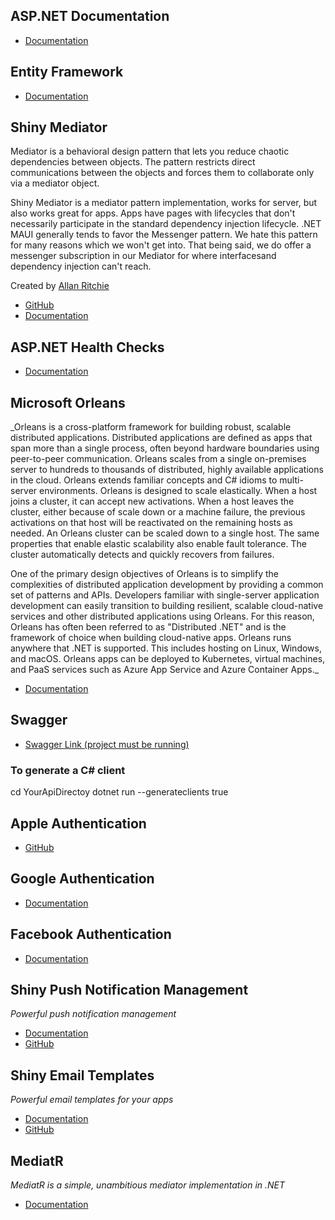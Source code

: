 ## ASP.NET Documentation
* [Documentation](https://learn.microsoft.com/en-us/aspnet/core/?view=aspnetcore-7.0)

## Entity Framework
* [Documentation](https://learn.microsoft.com/en-us/ef/core/)

## Shiny Mediator
Mediator is a behavioral design pattern that lets you reduce chaotic dependencies between objects. The pattern restricts direct communications between the objects and forces them to collaborate only via a mediator object.

Shiny Mediator is a mediator pattern implementation, works for server, but also works great for apps.  Apps have pages with lifecycles that don't necessarily participate in the standard
dependency injection lifecycle.  .NET MAUI generally tends to favor the Messenger pattern.  We hate this pattern for many reasons which we won't get into.  That being said, we do offer a messenger subscription in our Mediator for where interfacesand dependency injection can't reach.

Created by [Allan Ritchie](https://github.com/aritchie)

* [GitHub](https://github.com/shinyorg/mediator)
* [Documentation](https://shinylib.net/client/mediator)

## ASP.NET Health Checks

* [Documentation](https://learn.microsoft.com/en-us/aspnet/core/host-and-deploy/health-checks?view=aspnetcore-8.0)

<!--#if (orleans)-->
## Microsoft Orleans

_Orleans is a cross-platform framework for building robust, scalable distributed applications. Distributed applications are defined as apps that span more than a single process, often beyond hardware boundaries using peer-to-peer communication. Orleans scales from a single on-premises server to hundreds to thousands of distributed, highly available applications in the cloud. Orleans extends familiar concepts and C# idioms to multi-server environments. Orleans is designed to scale elastically. When a host joins a cluster, it can accept new activations. When a host leaves the cluster, either because of scale down or a machine failure, the previous activations on that host will be reactivated on the remaining hosts as needed. An Orleans cluster can be scaled down to a single host. The same properties that enable elastic scalability also enable fault tolerance. The cluster automatically detects and quickly recovers from failures.

One of the primary design objectives of Orleans is to simplify the complexities of distributed application development by providing a common set of patterns and APIs. Developers familiar with single-server application development can easily transition to building resilient, scalable cloud-native services and other distributed applications using Orleans. For this reason, Orleans has often been referred to as "Distributed .NET" and is the framework of choice when building cloud-native apps. Orleans runs anywhere that .NET is supported. This includes hosting on Linux, Windows, and macOS. Orleans apps can be deployed to Kubernetes, virtual machines, and PaaS services such as Azure App Service and Azure Container Apps._

* [Documentation](https://learn.microsoft.com/en-us/dotnet/orleans/)

<!--#endif-->
<!--#if (swagger)-->
## Swagger
* [Swagger Link (project must be running)](https://localhost:5001/swagger/v1/swagger.json)

### To generate a C# client
cd YourApiDirectoy
dotnet run --generateclients true

<!--#endif-->
<!--#if (apple)-->
## Apple Authentication
* [GitHub](https://github.com/aspnet-contrib/AspNet.Security.OAuth.Providers)

<!--#endif-->
<!--#if (google)-->
## Google Authentication
* [Documentation](https://learn.microsoft.com/en-us/aspnet/core/security/authentication/social/google-logins?view=aspnetcore-7.0)

<!--#endif-->
<!--#if (facebook)-->
## Facebook Authentication
* [Documentation](https://learn.microsoft.com/en-us/aspnet/core/security/authentication/social/facebook-logins?view=aspnetcore-7.0)

<!--#endif-->
<!--#if (push)-->
## Shiny Push Notification Management
_Powerful push notification management_

* [Documentation](http://shinylib.net/extensions/push/index.html)
* [GitHub](https://github.com/shinyorg/apiservices)

<!--#endif-->
<!--#if (email)-->
## Shiny Email Templates
_Powerful email templates for your apps_

* [Documentation](http://shinylib.net/extensions/email.html)
* [GitHub](https://github.com/shinyorg/apiservices)

<!--#endif-->
<!--#if (mediatr)-->
## MediatR
_MediatR is a simple, unambitious mediator implementation in .NET_

* [Documentation](https://github.com/jbogard/MediatR)
<!--#endif-->